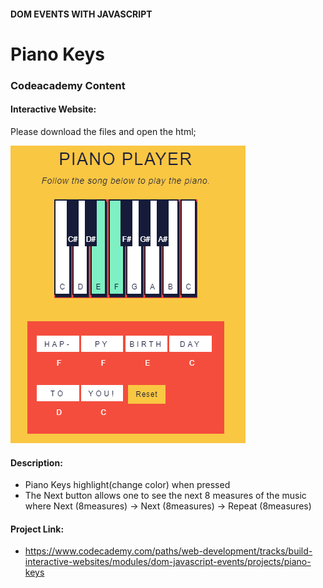 #### DOM EVENTS WITH JAVASCRIPT

# Piano Keys

### Codeacademy Content

#### Interactive Website:
Please download the files and open the html;

![pianokeys](pianokeys.png)
#### Description:
- Piano Keys highlight(change color) when pressed
- The Next button allows one to see the next 8 measures of the music where
    Next (8measures) -> Next (8measures) -> Repeat (8measures)
#### Project Link:
- https://www.codecademy.com/paths/web-development/tracks/build-interactive-websites/modules/dom-javascript-events/projects/piano-keys
